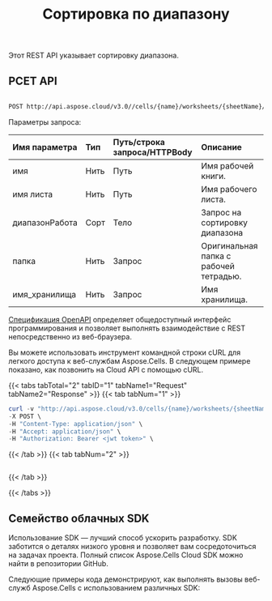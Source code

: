 ﻿---
title:  Сортировка по диапазону
description:  Устанавливает контурную границу вокруг диапазона ячеек.
url: /ru/ranges/sort/
weight: 20
---
Этот REST API указывает сортировку диапазона.

## РСЕТ API


```bash

POST http://api.aspose.cloud/v3.0//cells/{name}/worksheets/{sheetName}/ranges/sort

```

 Параметры запроса:

| Имя параметра| Тип| Путь/строка запроса/HTTPBody| Описание|
|:- |:- |:- |:- |
|имя|Нить|Путь|Имя рабочей книги.|
|имя листа|Нить|Путь|Имя рабочего листа.|
|диапазонРабота|Сорт|Тело| Запрос на сортировку диапазона|
|папка|Нить|Запрос|Оригинальная папка с рабочей тетрадью.|
|имя_хранилища|Нить|Запрос|Имя хранилища.|



[Спецификация OpenAPI](https://reference.aspose.cloud/cells/#/RangesController/PostWorksheetCellsRangeSort) определяет общедоступный интерфейс программирования и позволяет выполнять взаимодействие с REST непосредственно из веб-браузера.

Вы можете использовать инструмент командной строки cURL для легкого доступа к веб-службам Aspose.Cells. В следующем примере показано, как позвонить на Cloud API с помощью cURL.

{{< tabs tabTotal="2" tabID="1" tabName1="Request" tabName2="Response" >}}
{{< tab tabNum="1" >}}
```powershell
curl -v "http://api.aspose.cloud/v3.0/cells/{name}/worksheets/{sheetName}/ranges/sort" \
-X POST \
-H "Content-Type: application/json" \
-H "Accept: application/json" \
-H "Authorization: Bearer <jwt token>" \
```
{{< /tab >}}
{{< tab tabNum="2" >}}
```powershell

```
{{< /tab >}}

{{< /tabs >}}

## Семейство облачных SDK

Использование SDK — лучший способ ускорить разработку. SDK заботится о деталях низкого уровня и позволяет вам сосредоточиться на задачах проекта. Полный список Aspose.Cells Cloud SDK можно найти в репозитории GitHub.

Следующие примеры кода демонстрируют, как выполнять вызовы веб-служб Aspose.Cells с использованием различных SDK:

